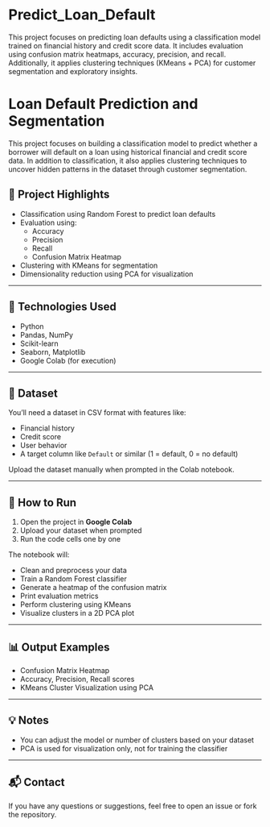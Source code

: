 # Predict_Loan_Default
This project focuses on predicting loan defaults using a classification model trained on financial history and credit score data. It includes evaluation using confusion matrix heatmaps, accuracy, precision, and recall. Additionally, it applies clustering techniques (KMeans + PCA) for customer segmentation and exploratory insights.

# Loan Default Prediction and Segmentation

This project focuses on building a classification model to predict whether a borrower will default on a loan using historical financial and credit score data. In addition to classification, it also applies clustering techniques to uncover hidden patterns in the dataset through customer segmentation.

## 📌 Project Highlights

- Classification using Random Forest to predict loan defaults
- Evaluation using:
  - Accuracy
  - Precision
  - Recall
  - Confusion Matrix Heatmap
- Clustering with KMeans for segmentation
- Dimensionality reduction using PCA for visualization

---

## 🔧 Technologies Used

- Python
- Pandas, NumPy
- Scikit-learn
- Seaborn, Matplotlib
- Google Colab (for execution)

---

## 📁 Dataset

You’ll need a dataset in CSV format with features like:
- Financial history
- Credit score
- User behavior
- A target column like `Default` or similar (1 = default, 0 = no default)

Upload the dataset manually when prompted in the Colab notebook.

---

## 🚀 How to Run

1. Open the project in **Google Colab**
2. Upload your dataset when prompted
3. Run the code cells one by one

The notebook will:
- Clean and preprocess your data
- Train a Random Forest classifier
- Generate a heatmap of the confusion matrix
- Print evaluation metrics
- Perform clustering using KMeans
- Visualize clusters in a 2D PCA plot

---

## 📊 Output Examples

- Confusion Matrix Heatmap
- Accuracy, Precision, Recall scores
- KMeans Cluster Visualization using PCA

---

## 💡 Notes

- You can adjust the model or number of clusters based on your dataset
- PCA is used for visualization only, not for training the classifier

---

## 📬 Contact

If you have any questions or suggestions, feel free to open an issue or fork the repository.

